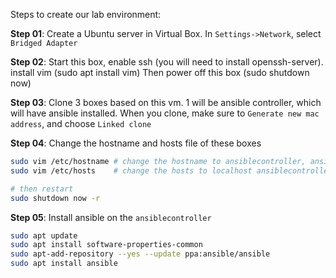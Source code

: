 Steps to create our lab environment:

**Step 01**: Create a Ubuntu server in Virtual Box. In `Settings->Network`, select `Bridged Adapter`

**Step 02**: Start this box, enable ssh (you will need to install openssh-server). install vim (sudo apt install vim) Then power off this box (sudo shutdown now)

**Step 03**: Clone 3 boxes based on this vm. 1 will be ansible controller, which will have ansible installed. When you clone, make sure to `Generate new mac address`, and choose `Linked clone`

**Step 04**: Change the hostname and hosts file of these boxes

```sh
sudo vim /etc/hostname # change the hostname to ansiblecontroller, ansibletarget1, ansibletarget2
sudo vim /etc/hosts    # change the hosts to localhost ansiblecontroller, localhost ansibletarget1, localhost ansibletarget2

# then restart
sudo shutdown now -r
```

**Step 05**: Install ansible on the `ansiblecontroller`

```sh
sudo apt update
sudo apt install software-properties-common
sudo apt-add-repository --yes --update ppa:ansible/ansible
sudo apt install ansible
```
